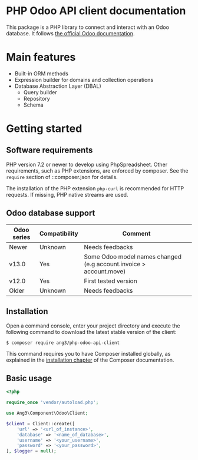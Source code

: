 PHP Odoo API client documentation
=================================

This package is a PHP library to connect and interact with an Odoo database.
It follows [the official Odoo documentation](https://www.odoo.com/documentation/13.0/developer/misc/api/odoo.html).

Main features
=============

- Built-in ORM methods
- Expression builder for domains and collection operations
- Database Abstraction Layer (DBAL)
  - Query builder
  - Repository
  - Schema

Getting started
===============

Software requirements
---------------------

PHP version 7.2 or newer to develop using PhpSpreadsheet. Other requirements, such as PHP extensions, are enforced by
composer. See the `require` section of ::composer.json
for details.

The installation of the PHP extension `php-curl` is recommended
for HTTP requests. If missing, PHP native streams are used.

Odoo database support
---------------------

| Odoo series | Compatibility | Comment |
| --- | --- | --- |
| Newer | Unknown | Needs feedbacks |
| v13.0 | Yes | Some Odoo model names changed (e.g account.invoice > account.move) |
| v12.0 | Yes | First tested version |
| Older | Unknown | Needs feedbacks |

Installation
------------

Open a command console, enter your project directory and execute the
following command to download the latest stable version of the client:

```console
$ composer require ang3/php-odoo-api-client
```

This command requires you to have Composer installed globally, as explained
in the [installation chapter](https://getcomposer.org/doc/00-intro.md)
of the Composer documentation.

Basic usage
-----------

```php
<?php

require_once 'vendor/autoload.php';

use Ang3\Component\Odoo\Client;

$client = Client::create([
    'url' => '<url_of_instance>',
    'database' => '<name_of_database>',
    'username' => '<your_username>',
    'password' => '<your_password>',
], $logger = null);
```